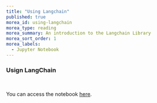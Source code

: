 ```yaml
---
title: "Using Langchain" 
published: true
morea_id: using-langchain
morea_type: reading
morea_summary: An introduction to the Langchain Library
morea_sort_order: 1
morea_labels:
  - Jupyter Notebook
---
```

### Usign LangChain
<br/>

You can access the notebook [here](resources/Using_LangChain.ipynb).

<br/>